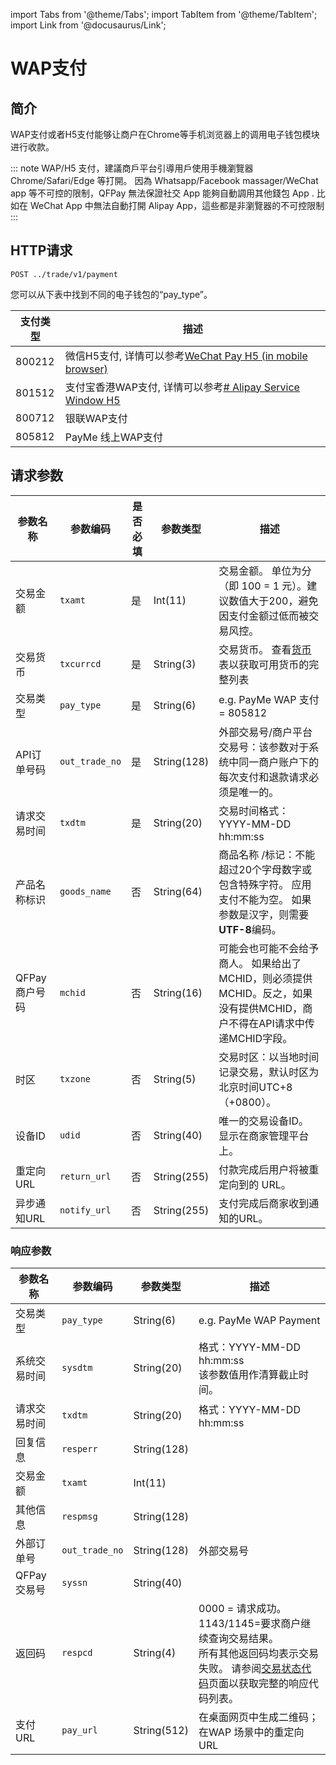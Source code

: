 import Tabs from '@theme/Tabs';
import TabItem from '@theme/TabItem';
import Link from '@docusaurus/Link';

# WAP支付

## 简介

WAP支付或者H5支付能够让商户在Chrome等手机浏览器上的调用电子钱包模块进行收款。

::: note
WAP/H5 支付，建議商戶平台引導用戶使用手機瀏覽器 Chrome/Safari/Edge 等打開。 因為 Whatsapp/Facebook massager/WeChat app 等不可控的限制，QFPay 無法保證社交 App 能夠自動調用其他錢包 App .  比如在 WeChat App 中無法自動打開 Alipay App，這些都是非瀏覽器的不可控限制
:::

## HTTP请求

`POST ../trade/v1/payment` <br/>

您可以从下表中找到不同的电子钱包的“pay_type”。

支付类型 | 描述
--------- | ------- 
800212 | 微信H5支付, 详情可以参考[WeChat Pay H5 (in mobile browser)](/docs/online-shop/wechat/wechat-pay-h5)
801512 | 支付宝香港WAP支付, 详情可以参考[# Alipay Service Window H5](/docs/online-shop/alipay/alipay-service-window-h5)
800712 | 银联WAP支付
805812 | PayMe 线上WAP支付

## 请求参数

参数名称 | 参数编码 | 是否必填 | 参数类型 | 描述
--------- | -------- | --------- | ------- | -------
交易金额 | `txamt` | 是 | Int(11) | 交易金额。 单位为分（即 100 = 1 元）。建议数值大于200，避免因支付金额过低而被交易风控。
交易货币 | `txcurrcd` | 是 | String(3) | 交易货币。 查看[货币](/docs/preparation/paycode#支付币种) 表以获取可用货币的完整列表
交易类型 | `pay_type` | 是 | String(6) | e.g. PayMe WAP 支付 = 805812
API订单号码 | `out_trade_no` | 是 | String(128)| 外部交易号/商户平台交易号：该参数对于系统中同一商户账户下的每次支付和退款请求必须是唯一的。
请求交易时间 | `txdtm` | 是 | String(20) | 交易时间格式：<br/> YYYY-MM-DD hh:mm:ss
产品名称标识 | `goods_name` | 否 | String(64) | 商品名称 /标记：不能超过20个字母数字或包含特殊字符。 应用支付不能为空。 如果参数是汉字，则需要**UTF-8**编码。
QFPay 商户号码 | `mchid` | 否 | String(16) | 可能会也可能不会给予商人。 如果给出了MCHID，则必须提供MCHID。反之，如果没有提供MCHID，商户不得在API请求中传递MCHID字段。
时区 | `txzone` | 否 | String(5) | 交易时区：以当地时间记录交易，默认时区为北京时间UTC+8（+0800）。
设备ID | `udid` | 否 | String(40) |  唯一的交易设备ID。 显示在商家管理平台上。
重定向URL | `return_url` | 否 | String(255) |  付款完成后用户将被重定向到的 URL。
异步通知URL | `notify_url` | 否 | String(255) | 支付完成后商家收到通知的URL。

### 响应参数

参数名称 | 参数编码 | 参数类型 | 描述
--------- | -------- | --------- | ------- 
交易类型 | `pay_type` | String(6) | e.g. PayMe WAP Payment |
系统交易时间 | `sysdtm` | String(20) | 格式：YYYY-MM-DD hh:mm:ss <br/> 该参数值用作清算截止时间。 | 
请求交易时间 | `txdtm` | String(20) | 格式：YYYY-MM-DD hh:mm:ss  | 
回复信息 | `resperr` | String(128) |  
交易金额 | `txamt` | Int(11) |  
其他信息 | `respmsg` | String(128) |  
外部订单号 | `out_trade_no` | String(128) | 外部交易号 
QFPay交易号 | `syssn` | String(40) | 
返回码 | `respcd` | String(4) | 0000 = 请求成功。 <br/> 1143/1145=要求商户继续查询交易结果。 <br/> 所有其他返回码均表示交易失败。 请参阅[交易状态代码](/docs/preparation/paycode#交易状态码)页面以获取完整的响应代码列表。 |
支付URL | `pay_url` | String(512) | 在桌面网页中生成二维码； 在WAP 场景中的重定向 URL |
